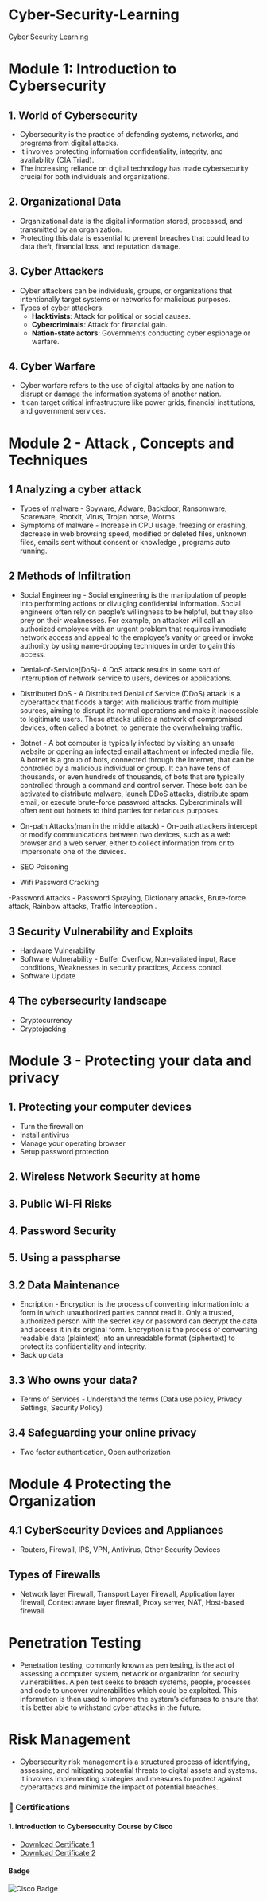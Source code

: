 # Cyber-Security-Learning
Cyber Security Learning


# Module 1: Introduction to Cybersecurity

## 1. World of Cybersecurity
- Cybersecurity is the practice of defending systems, networks, and programs from digital attacks.
- It involves protecting information confidentiality, integrity, and availability (CIA Triad).
- The increasing reliance on digital technology has made cybersecurity crucial for both individuals and organizations.

## 2. Organizational Data
- Organizational data is the digital information stored, processed, and transmitted by an organization.
- Protecting this data is essential to prevent breaches that could lead to data theft, financial loss, and reputation damage.

## 3. Cyber Attackers
- Cyber attackers can be individuals, groups, or organizations that intentionally target systems or networks for malicious purposes.
- Types of cyber attackers:
  - **Hacktivists**: Attack for political or social causes.
  - **Cybercriminals**: Attack for financial gain.
  - **Nation-state actors**: Governments conducting cyber espionage or warfare.

## 4. Cyber Warfare
- Cyber warfare refers to the use of digital attacks by one nation to disrupt or damage the information systems of another nation.
- It can target critical infrastructure like power grids, financial institutions, and government services.


# Module 2 - Attack , Concepts and Techniques

## 1 Analyzing a cyber attack 
- Types of malware - Spyware, Adware, Backdoor, Ransomware, Scareware, Rootkit, Virus, Trojan horse, Worms
- Symptoms of malware - Increase in CPU usage, freezing or crashing, decrease in  web browsing speed, modified or deleted files, unknown files, emails sent without consent or knowledge , programs auto running.

## 2 Methods of Infiltration 

- Social Engineering - Social engineering is the manipulation of people into performing actions or divulging confidential information. Social engineers often rely on people’s willingness to be helpful, but they also prey on their weaknesses. For example, an attacker will call an authorized employee with an urgent problem that requires immediate network access and appeal to the employee’s vanity or greed or invoke authority by using name-dropping techniques in order to gain this access.

- Denial-of-Service(DoS)-  A DoS attack results in some sort of interruption of network service to users, devices or applications. 

- Distributed DoS - A Distributed Denial of Service (DDoS) attack is a cyberattack that floods a target with malicious traffic from multiple sources, aiming to disrupt its normal operations and make it inaccessible to legitimate users. These attacks utilize a network of compromised devices, often called a botnet, to generate the overwhelming traffic. 

- Botnet - A bot computer is typically infected by visiting an unsafe website or opening an infected email attachment or infected media file. A botnet is a group of bots, connected through the Internet, that can be controlled by a malicious individual or group. It can have tens of thousands, or even hundreds of thousands, of bots that are typically controlled through a command and control server. These bots can be activated to distribute malware, launch DDoS attacks, distribute spam email, or execute brute-force password attacks. Cybercriminals will often rent out botnets to third parties for nefarious purposes.

- On-path Attacks(man in the middle attack) - On-path attackers intercept or modify communications between two devices, such as a web browser and a web server, either to collect information from or to impersonate one of the devices.

- SEO Poisoning 

- Wifi Password Cracking 

-Password Attacks - Password Spraying, Dictionary attacks, Brute-force attack, Rainbow attacks, Traffic Interception .

## 3 Security Vulnerability and Exploits 

- Hardware Vulnerability 
- Software Vulnerability - Buffer Overflow, Non-valiated input, Race conditions, Weaknesses in security practices, Access control
- Software Update   

## 4 The cybersecurity landscape 
-  Cryptocurrency
-  Cryptojacking 


# Module 3 - Protecting your data and privacy

## 1. Protecting your computer devices

- Turn the firewall on
- Install antivirus
- Manage your operating browser
- Setup password protection 

## 2. Wireless Network Security at home
## 3. Public Wi-Fi Risks
## 4. Password Security 
## 5. Using a passpharse 

## 3.2 Data Maintenance

- Encription - Encryption is the process of converting information into a form in which unauthorized parties cannot read it. Only a trusted, authorized person with the secret key or password can decrypt the data and access it in its original form. Encryption is the process of converting readable data (plaintext) into an unreadable format (ciphertext) to protect its confidentiality and integrity.
- Back up data  

## 3.3 Who owns your data? 
- Terms of Services - Understand the terms (Data use policy, Privacy Settings, Security Policy)

## 3.4 Safeguarding your online privacy
 - Two factor authentication, Open authorization

# Module 4 Protecting the Organization

## 4.1 CyberSecurity Devices and Appliances

- Routers, Firewall, IPS, VPN, Antivirus, Other Security Devices

## Types of Firewalls
- Network layer Firewall, Transport Layer Firewall, Application layer firewall, Context aware layer firewall, Proxy server, NAT, Host-based firewall 

# Penetration Testing 
- Penetration testing, commonly known as pen testing, is the act of assessing a computer system, network or organization for security vulnerabilities. A pen test seeks to breach systems, people, processes and code to uncover vulnerabilities which could be exploited. This information is then used to improve the system’s defenses to ensure that it is better able to withstand cyber attacks in the future.

# Risk Management 
- Cybersecurity risk management is a structured process of identifying, assessing, and mitigating potential threats to digital assets and systems. It involves implementing strategies and measures to protect against cyberattacks and minimize the impact of potential breaches.

### 📜 Certifications

#### 1. Introduction to Cybersecurity Course by Cisco
- [Download Certificate 1](./certificates/I2CSUpdate20250505-26-byluo.pdf)
- [Download Certificate 2](./certificates/_certificate_nishan27thapa-gmail-com_b6c73c63-9962-466c-9507-8d9244cae7b2.pdf)

#### Badge
![Cisco Badge](./certificates/introduction-to-cybersecurity.png)
